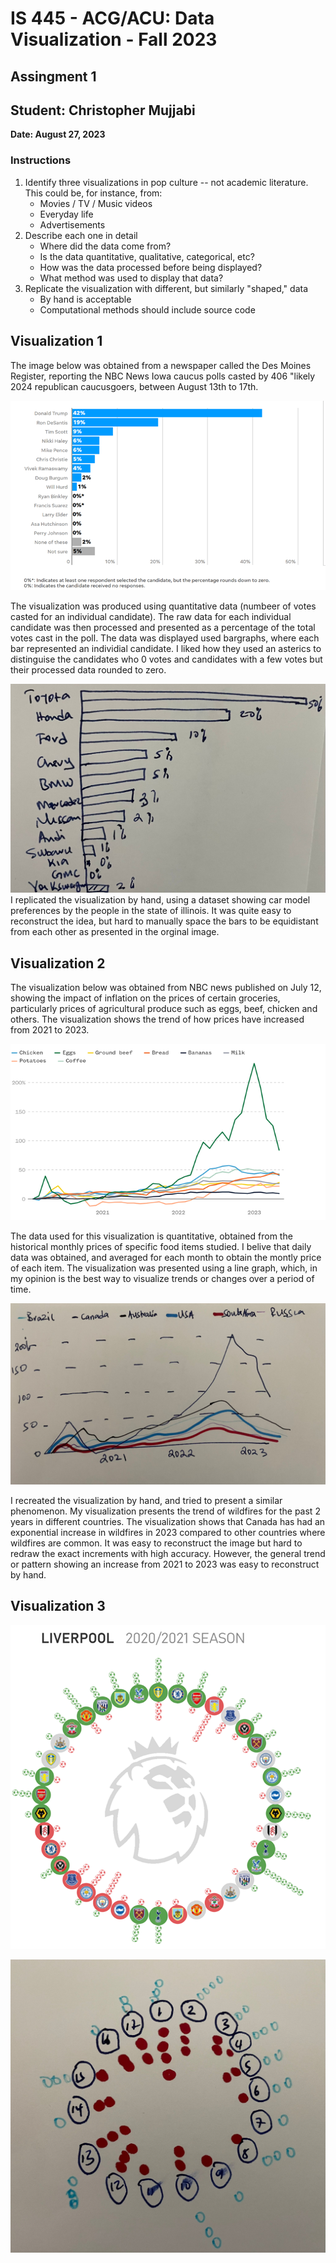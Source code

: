 IS 445 - ACG/ACU: Data Visualization - Fall 2023
===============================================
Assingment 1
-----------------------
Student: Christopher Mujjabi
----------------------------
**Date: August 27, 2023**

### Instructions
1. Identify three visualizations in pop culture -- not academic literature. This could be, for instance, from:
     - Movies / TV / Music videos
     - Everyday life
     - Advertisements
2. Describe each one in detail
     - Where did the data come from?
     - Is the data quantitative, qualitative, categorical, etc?
     - How was the data processed before being displayed?
     - What method was used to display that data?
3. Replicate the visualization with different, but similarly "shaped," data
     - By hand is acceptable
     - Computational methods should include source code


## Visualization 1
The image below was obtained from a newspaper called the Des Moines Register, reporting the NBC News Iowa caucus polls casted by 406 "likely 2024 republican caucusgoers, between August 13th to 17th.  

![Alt text](image.png)

The visualization was produced using quantitative data (numbeer of votes casted for an individual candidate). The raw data for each individual candidate was then processed and presented as a percentage of the total votes cast in the poll. The data was displayed used bargraphs, where each bar represented an individial candidate. I liked how they used an asterics to distinguise the candidates who 0 votes and candidates with a few votes but their processed data rounded to zero. 

![Alt text](<WhatsApp Image 2023-08-28 at 22.03.40.jpg>)
I replicated the visualization by hand, using a dataset showing car model preferences by the people in the state of illinois. It was quite easy to reconstruct the idea, but hard to manually space the bars to be equidistant from each other as presented in the orginal image. 
## Visualization 2
The visualization below was obtained from NBC news published on July 12, showing the impact of inflation on the prices of certain groceries, particularly prices of agricultural produce such as eggs, beef, chicken and others. The visualization shows the trend of how prices have increased from 2021 to 2023. 

![Alt text](image-1.png)

The data used for this visualization is quantitative, obtained from the historical monthly prices of specific food items studied. I belive that daily data was obtained, and averaged for each month to obtain the montly price of each item. 
The visualization was presented using a line graph, which, in my opinion is the best way to visualize trends or changes over a period of time.

![Alt text](<WhatsApp Image 2023-08-28 at 22.03.38.jpg>)

I recreated the visualization by hand, and tried to present a similar phenomenon. My visualization presents the trend of wildfires for the past 2 years in different countries. The visualization shows that Canada has had an exponential increase in wildfires in 2023 compared to other countries where wildfires are common. It was easy to reconstruct the image but hard to redraw the exact increments with high accuracy. However, the general trend or pattern showing an increase from 2021 to 2023 was easy to reconstruct by hand. 


## Visualization 3

![Alt text](image-2.png)


![Alt text](<WhatsApp Image 2023-08-28 at 23.05.40.jpg>)

